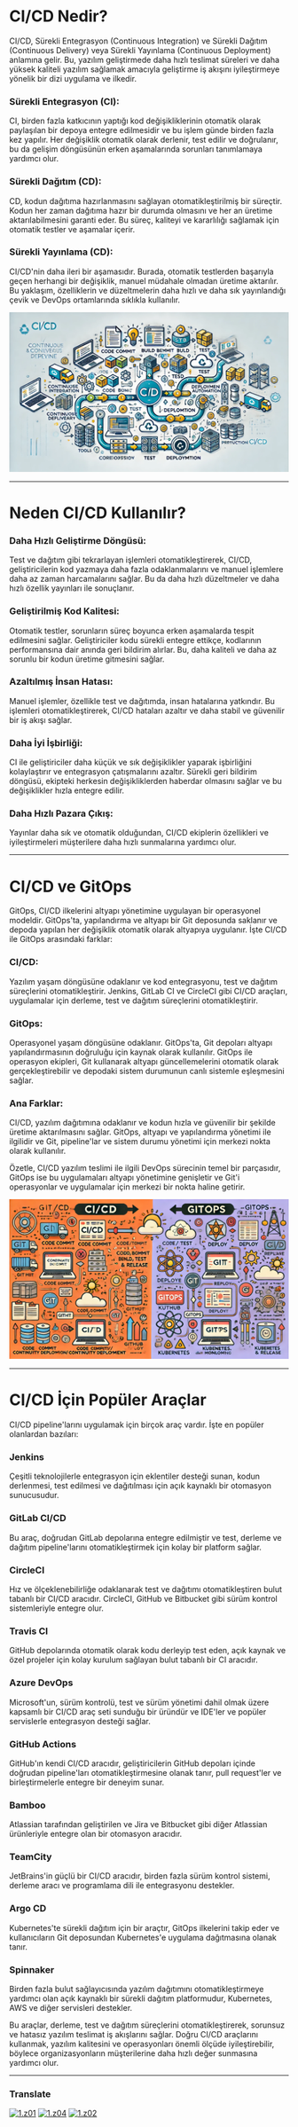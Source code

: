 # CI/CD Nedir?
CI/CD, Sürekli Entegrasyon (Continuous Integration) ve Sürekli Dağıtım (Continuous Delivery) veya Sürekli Yayınlama (Continuous Deployment) anlamına gelir. Bu, yazılım geliştirmede daha hızlı teslimat süreleri ve daha yüksek kaliteli yazılım sağlamak amacıyla geliştirme iş akışını iyileştirmeye yönelik bir dizi uygulama ve ilkedir.

### Sürekli Entegrasyon (CI):
CI, birden fazla katkıcının yaptığı kod değişikliklerinin otomatik olarak paylaşılan bir depoya entegre edilmesidir ve bu işlem günde birden fazla kez yapılır. Her değişiklik otomatik olarak derlenir, test edilir ve doğrulanır, bu da gelişim döngüsünün erken aşamalarında sorunları tanımlamaya yardımcı olur.

### Sürekli Dağıtım (CD):
CD, kodun dağıtıma hazırlanmasını sağlayan otomatikleştirilmiş bir süreçtir. Kodun her zaman dağıtıma hazır bir durumda olmasını ve her an üretime aktarılabilmesini garanti eder. Bu süreç, kaliteyi ve kararlılığı sağlamak için otomatik testler ve aşamalar içerir.

### Sürekli Yayınlama (CD):
CI/CD'nin daha ileri bir aşamasıdır. Burada, otomatik testlerden başarıyla geçen herhangi bir değişiklik, manuel müdahale olmadan üretime aktarılır. Bu yaklaşım, özelliklerin ve düzeltmelerin daha hızlı ve daha sık yayınlandığı çevik ve DevOps ortamlarında sıklıkla kullanılır.

[img1]: cicd.webp (CI/CD)
![img1]

----

# Neden CI/CD Kullanılır?
### Daha Hızlı Geliştirme Döngüsü:
Test ve dağıtım gibi tekrarlayan işlemleri otomatikleştirerek, CI/CD, geliştiricilerin kod yazmaya daha fazla odaklanmalarını ve manuel işlemlere daha az zaman harcamalarını sağlar. Bu da daha hızlı düzeltmeler ve daha hızlı özellik yayınları ile sonuçlanır.

### Geliştirilmiş Kod Kalitesi:
Otomatik testler, sorunların süreç boyunca erken aşamalarda tespit edilmesini sağlar. Geliştiriciler kodu sürekli entegre ettikçe, kodlarının performansına dair anında geri bildirim alırlar. Bu, daha kaliteli ve daha az sorunlu bir kodun üretime gitmesini sağlar.

### Azaltılmış İnsan Hatası:
Manuel işlemler, özellikle test ve dağıtımda, insan hatalarına yatkındır. Bu işlemleri otomatikleştirerek, CI/CD hataları azaltır ve daha stabil ve güvenilir bir iş akışı sağlar.

### Daha İyi İşbirliği:
CI ile geliştiriciler daha küçük ve sık değişiklikler yaparak işbirliğini kolaylaştırır ve entegrasyon çatışmalarını azaltır. Sürekli geri bildirim döngüsü, ekipteki herkesin değişikliklerden haberdar olmasını sağlar ve bu değişiklikler hızla entegre edilir.

### Daha Hızlı Pazara Çıkış:
Yayınlar daha sık ve otomatik olduğundan, CI/CD ekiplerin özellikleri ve iyileştirmeleri müşterilere daha hızlı sunmalarına yardımcı olur.

----

# CI/CD ve GitOps
GitOps, CI/CD ilkelerini altyapı yönetimine uygulayan bir operasyonel modeldir. GitOps'ta, yapılandırma ve altyapı bir Git deposunda saklanır ve depoda yapılan her değişiklik otomatik olarak altyapıya uygulanır. İşte CI/CD ile GitOps arasındaki farklar:

### CI/CD:
Yazılım yaşam döngüsüne odaklanır ve kod entegrasyonu, test ve dağıtım süreçlerini otomatikleştirir. Jenkins, GitLab CI ve CircleCI gibi CI/CD araçları, uygulamalar için derleme, test ve dağıtım süreçlerini otomatikleştirir.

### GitOps:
Operasyonel yaşam döngüsüne odaklanır. GitOps'ta, Git depoları altyapı yapılandırmasının doğruluğu için kaynak olarak kullanılır. GitOps ile operasyon ekipleri, Git kullanarak altyapı güncellemelerini otomatik olarak gerçekleştirebilir ve depodaki sistem durumunun canlı sistemle eşleşmesini sağlar.

### Ana Farklar:
CI/CD, yazılım dağıtımına odaklanır ve kodun hızla ve güvenilir bir şekilde üretime aktarılmasını sağlar.
GitOps, altyapı ve yapılandırma yönetimi ile ilgilidir ve Git, pipeline'lar ve sistem durumu yönetimi için merkezi nokta olarak kullanılır.

Özetle, CI/CD yazılım teslimi ile ilgili DevOps sürecinin temel bir parçasıdır, GitOps ise bu uygulamaları altyapı yönetimine genişletir ve Git'i operasyonlar ve uygulamalar için merkezi bir nokta haline getirir.

[img2]: cicd-gitops.webp (CI/CD)
![img2]

----

# CI/CD İçin Popüler Araçlar
CI/CD pipeline'larını uygulamak için birçok araç vardır. İşte en popüler olanlardan bazıları:

### Jenkins
Çeşitli teknolojilerle entegrasyon için eklentiler desteği sunan, kodun derlenmesi, test edilmesi ve dağıtılması için açık kaynaklı bir otomasyon sunucusudur.

### GitLab CI/CD
Bu araç, doğrudan GitLab depolarına entegre edilmiştir ve test, derleme ve dağıtım pipeline'larını otomatikleştirmek için kolay bir platform sağlar.

### CircleCI
Hız ve ölçeklenebilirliğe odaklanarak test ve dağıtımı otomatikleştiren bulut tabanlı bir CI/CD aracıdır. CircleCI, GitHub ve Bitbucket gibi sürüm kontrol sistemleriyle entegre olur.

### Travis CI
GitHub depolarında otomatik olarak kodu derleyip test eden, açık kaynak ve özel projeler için kolay kurulum sağlayan bulut tabanlı bir CI aracıdır.

### Azure DevOps
Microsoft'un, sürüm kontrolü, test ve sürüm yönetimi dahil olmak üzere kapsamlı bir CI/CD araç seti sunduğu bir üründür ve IDE'ler ve popüler servislerle entegrasyon desteği sağlar.

### GitHub Actions
GitHub'ın kendi CI/CD aracıdır, geliştiricilerin GitHub depoları içinde doğrudan pipeline'ları otomatikleştirmesine olanak tanır, pull request'ler ve birleştirmelerle entegre bir deneyim sunar.

### Bamboo
Atlassian tarafından geliştirilen ve Jira ve Bitbucket gibi diğer Atlassian ürünleriyle entegre olan bir otomasyon aracıdır.

### TeamCity
JetBrains'in güçlü bir CI/CD aracıdır, birden fazla sürüm kontrol sistemi, derleme aracı ve programlama dili ile entegrasyonu destekler.

### Argo CD
Kubernetes'te sürekli dağıtım için bir araçtır, GitOps ilkelerini takip eder ve kullanıcıların Git deposundan Kubernetes'e uygulama dağıtmasına olanak tanır.

### Spinnaker
Birden fazla bulut sağlayıcısında yazılım dağıtımını otomatikleştirmeye yardımcı olan açık kaynaklı bir sürekli dağıtım platformudur, Kubernetes, AWS ve diğer servisleri destekler.

Bu araçlar, derleme, test ve dağıtım süreçlerini otomatikleştirerek, sorunsuz ve hatasız yazılım teslimat iş akışlarını sağlar. Doğru CI/CD araçlarını kullanmak, yazılım kalitesini ve operasyonları önemli ölçüde iyileştirebilir, böylece organizasyonların müşterilerine daha hızlı değer sunmasına yardımcı olur.

----

[z01]: README.md
[z02]: README-az.md
[z03]: README-tr.md
[z04]: README-fa.md

[1.z01]: https://raw.githubusercontent.com/samadelmakchi/samadelmakchi/main/flag/en.svg (English)
[1.z02]: https://raw.githubusercontent.com/samadelmakchi/samadelmakchi/main/flag/az.svg (Azərbaycani)
[1.z03]: https://raw.githubusercontent.com/samadelmakchi/samadelmakchi/main/flag/tr.svg (Türkisch)
[1.z04]: https://raw.githubusercontent.com/samadelmakchi/samadelmakchi/main/flag/fa.svg (فارسی)

### Translate
[![1.z01]][z01] [![1.z04]][z04] [![1.z02]][z02] 
